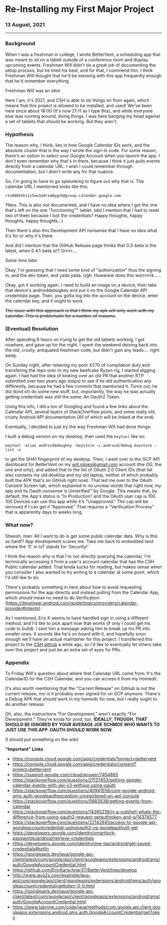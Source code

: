 # Re-Installing my First Major Project

### 13 August, 2021

---

### Background

When I was a freshman in college, I wrote BetterVent, a scheduling app that was meant to sit on a tablet outside of a conference room and display upcoming events. Freshman Will didn't do a great job of documenting the setup process, but he tried his best, and for that, I commend him. I think Freshman Will thought that he'd be messing with this app frequently enough that he'd remember everything.

Freshman Will was an idiot.

Here I am, it's 2021, and CSH is able to do things on floor again, which means that this project is allowed to be installed, and used! We've been here since about 18:00 (It's now 21:11 as I type this), and while everyone else was running around, doing things, I was here banging my head against a set of tablets that _should_ be working. But they aren't.

### Hypothesis

The reason why, I think, lies in how Google Calendar IDs work, and the absolute _cluster_ that is the way I wrote the sign-in code. For some reason, there's an option to select your Google Account when you launch the app. I don't even remember why that's in there, because I think it just pulls events directly from a calendar URL. I wish I could remember through documentation, but I didn't write any for that nuance.

So, I'm going to have to go spelunking to figure out why that is. The calendar URL I mentioned looks like this:

```
rtx888k5hi1z5nw3a9rim8pgnh@group.calendar.google.com 
```

Yikes. This is also not documented, and I have no idea where I got the one that's left on the one "functioning™" tablet. (did I mention that I had to reset two of them because I lost the credentials? Happy thoughts, happy thoughts, happy thoughts...)

Then there's also this Development API nonsense that I have _no_ idea what it's for or why it's there.

And did I mention that the GitHub Release page thinks that 0.3-beta is the latest, when 0.4.1-beta is!? Grrrrr....

*Some time later*

Okay, I'm guessing that I need some kind of "authorization" thus the signing in, and the dev token, and yada yada. Ugh. Howwww does this worrrrrrk......

Okay, got it working again. I need to build an image on a device, then take that device's androiddebugkey and put it on the Google Calendar API credentials page. Then, you gotta log into the account on the device, enter the calendar key, and it _ought_ to work.

~~The issue with this approach is that I think my apk will only work with _my_ calendar. This is problematic for a number of reasons.~~

### (Eventual) Resolution

After spending 6 hours on trying to get the old tablets working, I got nowhere, and gave up for the night. I spent the weekend delving back into the old, crusty, antiquated freshman code, but didn't gain any leads.... right away.

On Sunday night, after relieving my poor X270 of compilation duty and transfering the repo over to my new beefcake Ryzen rig, I started digging again. I had had the idea of looking over an old PR that another RTP submitted over two years ago (oops) to see if he did authentication any differently, because he had a few commits that mentioned it. Turns out, he did (kind of) do some new stuff, but, importantly, the way he was actually getting credentials was still the same: An Oauth2 Token.

Using this info, I did a _ton_ of Googling and found a few links about the Calendar API, several layers of StackOverflow posts, and some really old, crusty Android API documentation (All of which will be linked at the end).

Eventually, I decided to just _try_ the way Freshman Will had done things:

I built a debug version on my desktop, then used the `keytool` like so:
```
keytool -alias androiddebugkey -keystore ~/.android/debug.keystore -list -v 
```
to get the SHA1 fingerprint of my desktop. Then, I went over to the GCP API dashboard for BetterVent on my will.nilges@gmail.com account (the OG, the one and only), and added that to the list of OAuth 2.0 Client IDs (that list also contains my old desktop and my old laptop, neither of which probably built the APK that's on GitHub right now). That led me over to the OAuth Consent Screen tab, which explained in no unclear words that right now, my app and its Oauth nonsense is Unverified™ by Google. This means that, by default, the App's status is "In Production" and the OAuth user cap is 100. 100 Devices can use this app while it's "Unapproved." The cap will be removed if I can get it "Approved." That requires a "Verification Process" that is apparently days to weeks long.

### What now?

Sheesh, man. All I want to do is get some public calendar data. Why is this so hard!? App development scares me. Take me back to embedded land where the 'S' in IoT stands for 'Security!'

I think the reason why is that I'm not _directly_ querying the calendar, I'm technically accessing it from a user's account calendar that has the CSH Public calendar added. That kinda sucks for reading, but makes sense when you consider I also wanted to try writing to a calendar at some point, which I'd still like to do.

There's probably something in here about how to avoid requesting permissions for the app directly and instead pulling from the Calendar App, which _should_ mean no need to do Verification. (https://developer.android.com/guide/topics/providers/calendar-provider#intents)

As I mentioned, Eric K seems to have handled sign in using a different method, and I'd like to pick apart how that works (if only I could get his code to build). I sent him a message asking him to break up his PR into smaller ones. It sounds like he's on board with it, and hopefully soon enough we'll have an actual maintainer for this project. I transferred this project to the [CSH github](https://github.com/computersciencehouse/BetterVent) a while ago, so I'd like to eventually let others take over this project and just be an extra set of eyes for PRs.

### Appendix

To Friday Will's question about where that Calendar URL came from: It's the CalendarID for the CSH Calendar, and you can access it from my Homedir.

It's also worth mentioning that the "Current Release" on GitHub is _not_ the current release, nor is it probably even signed for on GCP anymore. There's a Debug APK that _should_ work in my homedir for now, but I really ought to do another release.

Oh, also, the instructions "For Development," aren't exactly "For Development." They're kinda for prod, too.
**IDEALLY, THOUGH, THAT SHOULD BE IGNORED BY YOUR AVERAGE JOE SCHMOE WHO WANTS TO JUST USE THIS APP. OAUTH _SHOULD_ WORK NOW.**

(I should put something on the wiki)

**"Important" Links**

- https://console.cloud.google.com/apis/credentials?project=bettervent
- https://console.cloud.google.com/apis/credentials/consent?project=bettervent
- https://support.google.com/cloud/answer/7454865
- https://stackoverflow.com/questions/21137453/getting-google-calendar-events-with-api-v3-without-using-oauth
- https://stackoverflow.com/questions/40941556/com-google-android-gms-auth-googleauthexception-unregistered-on-api-console
- https://stackoverflow.com/questions/5883938/getting-events-from-calendar
- https://stackoverflow.com/questions/14365219/in-a-nutshell-whats-the-difference-from-using-oauth2-request-getauthtoken-and-g/14374577
- https://stackoverflow.com/questions/22142641/access-to-google-api-googleaccountcredential-usingoauth2-vs-googleauthutil-get
- https://developers.google.com/identity/smartlock-passwords/android/retrieve-credentials
- https://developers.google.com/identity/one-tap/android/get-saved-credentials#kotlin
- https://googleapis.dev/java/google-api-client/latest/com/google/api/client/googleapis/extensions/android/gms/auth/GoogleAccountCredential.html
- https://github.com/EricKarschner37/BetterVent/tree/develop
- http://www.java2s.com/example/java-api/com/google/api/client/googleapis/extensions/android/gms/auth/googleaccountcredential/gettoken-0-0.html
- https://googleapis.dev/java/google-api-client/latest/com/google/api/client/googleapis/extensions/android/gms/auth/GoogleAccountCredential.html
- https://www.tabnine.com/code/java/methods/com.google.api.client.googleapis.extensions.android.gms.auth.GoogleAccountCredential/getToken
